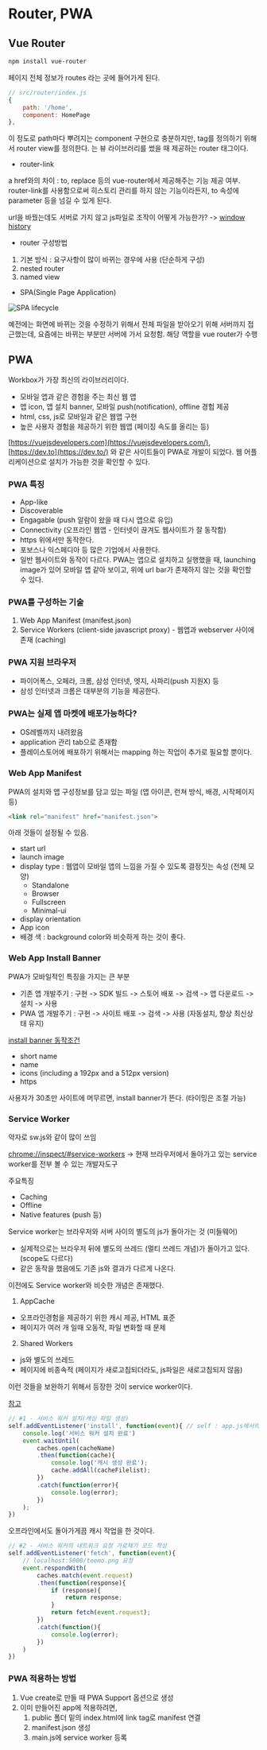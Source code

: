 # Router, PWA

## Vue Router

```sh
npm install vue-router
```

페이지 전체 정보가 routes 라는 곳에 들어가게 된다.
```js
// src/router/index.js
{
    path: '/home',
    component: HomePage 
},
```
이 정도로 path마다 뿌려지는 component 구현으로 충분하지만, tag를 정의하기 위해서 router view를 정의한다.
<router-view>는 뷰 라이브러리를 썼을 때 제공하는 router 태그이다.

- router-link

a href와의 차이 : to, replace 등의 vue-router에서 제공해주는 기능 제공 여부. router-link를 사용함으로써 히스토리 관리를 하지 않는 기능이라든지, to 속성에 parameter 등을 넘길 수 있게 된다.

url을 바꿨는데도 서버로 가지 않고 js파일로 조작이 어떻게 가능한가? -> [window history](https://developer.mozilla.org/ko/docs/Web/API/Window/history)

- router 구성방법
1. 기본 방식 : 요구사항이 많이 바뀌는 경우에 사용 (단순하게 구성)
2. nested router
3. named view


- SPA(Single Page Application)

![SPA lifecycle](https://docs.microsoft.com/en-us/archive/msdn-magazine/2013/november/images/dn463786.wasson_figure2_hires(en-us%2cmsdn.10).png)

예전에는 화면에 바뀌는 것을 수정하기 위해서 전체 파일을 받아오기 위해 서버까지 접근했는데,
요즘에는 바뀌는 부분만 서버에 가서 요청함. 해당 역할을 vue router가 수행 


## PWA

Workbox가 가장 최신의 라이브러리이다.

- 모바일 앱과 같은 경험을 주는 최신 웹 앱
- 앱 icon, 앱 설치 banner, 모바일 push(notification), offline 경험 제공
- html, css, js로 모바일과 같은 웹앱 구현
- 높은 사용자 경험을 제공하기 위한 웹앱 (페이징 속도를 올리는 등)

[https://vuejsdevelopers.com](https://vuejsdevelopers.com/), [https://dev.to](https://dev.to/) 와 같은 사이트들이 PWA로 개발이 되었다. 웹 어플리케이션으로 설치가 가능한 것을 확인할 수 있다.

### PWA 특징

- App-like
- Discoverable
- Engagable (push 알람이 왔을 때 다시 앱으로 유입)
- Connectivity (오프라인 웹앱 - 인터넷이 끊겨도 웹사이트가 잘 동작함)
- https 위에서만 동작한다.
- 포보스나 익스페디아 등 많은 기업에서 사용한다.
- 일반 웹사이트와 동작이 다르다. PWA는 앱으로 설치하고 실행했을 때, launching image가 있어 모바일 앱 같아 보이고, 위에 url bar가 존재하지 않는 것을 확인할 수 있다.

### PWA를 구성하는 기술
1. Web App Manifest (manifest.json)
2. Service Workers (client-side javascript proxy) - 웹앱과 webserver 사이에 존재 (caching)

### PWA 지원 브라우저
- 파이어폭스, 오페라, 크롬, 삼성 인터넷, 엣지, 사파리(push 지원X) 등
- 삼성 인터넷과 크롬은 대부분의 기능을 제공한다.

### PWA는 실제 앱 마켓에 배포가능하다?
- OS레벨까지 내려왔음
- application 관리 tab으로 존재함
- 플레이스토어에 배포하기 위해서는 mapping 하는 작업이 추가로 필요할 뿐이다.

### Web App Manifest
PWA의 설치와 앱 구성정보를 담고 있는 파일 (앱 아이콘, 런쳐 방식, 배경, 시작페이지 등)
```html
<link rel="manifest" href="manifest.json">
```
아래 것들이 설정될 수 있음.
- start url
- launch image
- display type : 웹앱이 모바일 앱의 느낌을 가질 수 있도록 결정짓는 속성 (전체 모양)
    - Standalone
    - Browser
    - Fullscreen
    - Minimal-ui
- display orientation
- App icon
- 배경 색 : background color와 비슷하게 하는 것이 좋다.

### Web App Install Banner
PWA가 모바일적인 특징을 가지는 큰 부분

- 기존 앱 개발주기 : 구현 -> SDK 빌드 -> 스토어 배포 -> 검색 -> 앱 다운로드 -> 설치 -> 사용
- PWA 앱 개발주기 : 구현 -> 사이트 배포 -> 검색 -> 사용 (자동설치, 항상 최신상태 유지)

[install banner 동작조건](https://developers.google.com/web/fundamentals/app-install-banners/native)
- short name
- name
- icons (including a 192px and a 512px version)
- https

사용자가 30초만 사이트에 머무르면, install banner가 뜬다. (타이밍은 조절 가능)


### Service Worker
약자로 sw.js와 같이 많이 쓰임

[chrome://inspect/#service-workers](chrome://inspect/#service-workers)
-> 현재 브라우저에서 돌아가고 있는 service worker를 전부 볼 수 있는 개발자도구

주요특징
- Caching
- Offline
- Native features (push 등)

Service worker는 브라우저와 서버 사이의 별도의 js가 돌아가는 것 (미들웨어) 
- 실제적으로는 브라우저 뒤에 별도의 쓰레드 (멀티 쓰레드 개념)가 돌아가고 있다. (scope도 다르다) 
- 같은 동작을 했음에도 기존 js와 결과가 다르게 나온다. 

이전에도 Service worker와 비슷한 개념은 존재했다.
1. AppCache
- 오프라인경험을 제공하기 위한 캐시 제공, HTML 표준
- 페이지가 여러 개 일때 오동작, 파일 변화할 때 문제
2. Shared Workers
- js와 별도의 쓰레드
- 페이지에 비종속적 (페이지가 새로고침되더라도, js파일은 새로고침되지 않음)

이런 것들을 보완하기 위해서 등장한 것이 service worker이다.

[참고](https://developer.mozilla.org/ko/docs/Web/API/Cache)

```js
// #1 - 서비스 워커 설치(캐싱 파일 생성)
self.addEventListener('install', function(event){ // self : app.js에서의 window와 동일 - 바로 window 객체에 접근할 수 없기 때문에 사용
    console.log('서비스 워커 설치 완료')
    event.waitUntil(
        caches.open(cacheName)
        .then(function(cache){
            console.log('캐시 생성 완료');
            cache.addAll(cacheFilelist);
        })
        .catch(function(error){
            console.log(error);
        })
    );
})
```
오프라인에서도 돌아가게끔 캐시 작업을 한 것이다.
```js
// #2 - 서비스 워커의 네트워크 요청 가로채기 코드 작성
self.addEventListener('fetch', function(event){
    // localhost:5000/teemo.png 요청
    event.respondWith(
        caches.match(event.request)
        .then(function(response){
            if (response){
                return response;
            }
            return fetch(event.request);
        })
        .catch(function(){
            console.log(error);
        })
    )
})
```

### PWA 적용하는 방법
1. Vue create로 만들 때 PWA Support 옵션으로 생성
2. 이미 만들어진 app에 적용하려면, 
    1. public 폴더 밑의 index.html에 link tag로 manifest 연결
    2. manifest.json 생성
    3. main.js에 service worker 등록